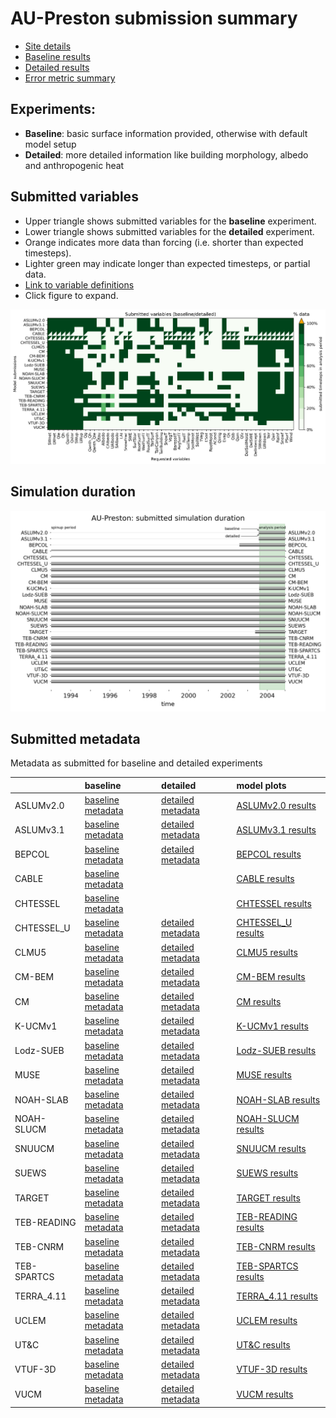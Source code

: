 
# AU-Preston submission summary

 - [Site details](https://urban-plumber.github.io/AU-Preston/)
 - [Baseline results](../baseline/index.md)
 - [Detailed results](../detailed/index.md)
 - [Error metric summary](../metrics/index.md)

## Experiments: 

 - **Baseline**: basic surface information provided, otherwise with default model setup
 - **Detailed**: more detailed information like building morphology, albedo and anthropogenic heat

## Submitted variables

- Upper triangle shows submitted variables for the **baseline** experiment.
- Lower triangle shows submitted variables for the **detailed** experiment.
- Orange indicates more data than forcing (i.e. shorter than expected timesteps).
- Lighter green may indicate longer than expected timesteps, or partial data.
- [Link to variable definitions](variable_definitions.md)
- Click figure to expand.

[![Variables](submitted_variables.png)](submitted_variables.png)


## Simulation duration

[![spinup](spinup_periods.png)](spinup_periods.png)

## Submitted metadata

Metadata as submitted for baseline and detailed experiments

|             | baseline                                                      | detailed                                                      | model plots                                    |
|:------------|:--------------------------------------------------------------|:--------------------------------------------------------------|:-----------------------------------------------|
| ASLUMv2.0   | [baseline metadata](ASLUMv2.0_AU-Preston_baseline_attrs.md)   | [detailed metadata](ASLUMv2.0_AU-Preston_detailed_attrs.md)   | [ASLUMv2.0 results](../ASLUMv2.0/index.md)     |
| ASLUMv3.1   | [baseline metadata](ASLUMv3.1_AU-Preston_baseline_attrs.md)   | [detailed metadata](ASLUMv3.1_AU-Preston_detailed_attrs.md)   | [ASLUMv3.1 results](../ASLUMv3.1/index.md)     |
| BEPCOL      | [baseline metadata](BEPCOL_AU-Preston_baseline_attrs.md)      | [detailed metadata](BEPCOL_AU-Preston_detailed_attrs.md)      | [BEPCOL results](../BEPCOL/index.md)           |
| CABLE       | [baseline metadata](CABLE_AU-Preston_baseline_attrs.md)       |                                                               | [CABLE results](../CABLE/index.md)             |
| CHTESSEL    | [baseline metadata](CHTESSEL_AU-Preston_baseline_attrs.md)    |                                                               | [CHTESSEL results](../CHTESSEL/index.md)       |
| CHTESSEL_U  | [baseline metadata](CHTESSEL_U_AU-Preston_baseline_attrs.md)  | [detailed metadata](CHTESSEL_U_AU-Preston_detailed_attrs.md)  | [CHTESSEL_U results](../CHTESSEL_U/index.md)   |
| CLMU5       | [baseline metadata](CLMU5_AU-Preston_baseline_attrs.md)       | [detailed metadata](CLMU5_AU-Preston_detailed_attrs.md)       | [CLMU5 results](../CLMU5/index.md)             |
| CM-BEM      | [baseline metadata](CM-BEM_AU-Preston_baseline_attrs.md)      | [detailed metadata](CM-BEM_AU-Preston_detailed_attrs.md)      | [CM-BEM results](../CM-BEM/index.md)           |
| CM          | [baseline metadata](CM_AU-Preston_baseline_attrs.md)          | [detailed metadata](CM_AU-Preston_detailed_attrs.md)          | [CM results](../CM/index.md)                   |
| K-UCMv1     | [baseline metadata](K-UCMv1_AU-Preston_baseline_attrs.md)     | [detailed metadata](K-UCMv1_AU-Preston_detailed_attrs.md)     | [K-UCMv1 results](../K-UCMv1/index.md)         |
| Lodz-SUEB   | [baseline metadata](Lodz-SUEB_AU-Preston_baseline_attrs.md)   | [detailed metadata](Lodz-SUEB_AU-Preston_detailed_attrs.md)   | [Lodz-SUEB results](../Lodz-SUEB/index.md)     |
| MUSE        | [baseline metadata](MUSE_AU-Preston_baseline_attrs.md)        | [detailed metadata](MUSE_AU-Preston_detailed_attrs.md)        | [MUSE results](../MUSE/index.md)               |
| NOAH-SLAB   | [baseline metadata](NOAH-SLAB_AU-Preston_baseline_attrs.md)   | [detailed metadata](NOAH-SLAB_AU-Preston_detailed_attrs.md)   | [NOAH-SLAB results](../NOAH-SLAB/index.md)     |
| NOAH-SLUCM  | [baseline metadata](NOAH-SLUCM_AU-Preston_baseline_attrs.md)  | [detailed metadata](NOAH-SLUCM_AU-Preston_detailed_attrs.md)  | [NOAH-SLUCM results](../NOAH-SLUCM/index.md)   |
| SNUUCM      | [baseline metadata](SNUUCM_AU-Preston_baseline_attrs.md)      | [detailed metadata](SNUUCM_AU-Preston_detailed_attrs.md)      | [SNUUCM results](../SNUUCM/index.md)           |
| SUEWS       | [baseline metadata](SUEWS_AU-Preston_baseline_attrs.md)       | [detailed metadata](SUEWS_AU-Preston_detailed_attrs.md)       | [SUEWS results](../SUEWS/index.md)             |
| TARGET      | [baseline metadata](TARGET_AU-Preston_baseline_attrs.md)      | [detailed metadata](TARGET_AU-Preston_detailed_attrs.md)      | [TARGET results](../TARGET/index.md)           |
| TEB-READING | [baseline metadata](TEB-READING_AU-Preston_baseline_attrs.md) | [detailed metadata](TEB-READING_AU-Preston_detailed_attrs.md) | [TEB-READING results](../TEB-READING/index.md) |
| TEB-CNRM    | [baseline metadata](TEB-CNRM_AU-Preston_baseline_attrs.md)    | [detailed metadata](TEB-CNRM_AU-Preston_detailed_attrs.md)    | [TEB-CNRM results](../TEB-CNRM/index.md)       |
| TEB-SPARTCS | [baseline metadata](TEB-SPARTCS_AU-Preston_baseline_attrs.md) | [detailed metadata](TEB-SPARTCS_AU-Preston_detailed_attrs.md) | [TEB-SPARTCS results](../TEB-SPARTCS/index.md) |
| TERRA_4.11  | [baseline metadata](TERRA_4.11_AU-Preston_baseline_attrs.md)  | [detailed metadata](TERRA_4.11_AU-Preston_detailed_attrs.md)  | [TERRA_4.11 results](../TERRA_4.11/index.md)   |
| UCLEM       | [baseline metadata](UCLEM_AU-Preston_baseline_attrs.md)       | [detailed metadata](UCLEM_AU-Preston_detailed_attrs.md)       | [UCLEM results](../UCLEM/index.md)             |
| UT&C        | [baseline metadata](UT&C_AU-Preston_baseline_attrs.md)        | [detailed metadata](UT&C_AU-Preston_detailed_attrs.md)        | [UT&C results](../UT&C/index.md)               |
| VTUF-3D     | [baseline metadata](VTUF-3D_AU-Preston_baseline_attrs.md)     | [detailed metadata](VTUF-3D_AU-Preston_detailed_attrs.md)     | [VTUF-3D results](../VTUF-3D/index.md)         |
| VUCM        | [baseline metadata](VUCM_AU-Preston_baseline_attrs.md)        | [detailed metadata](VUCM_AU-Preston_detailed_attrs.md)        | [VUCM results](../VUCM/index.md)               |
